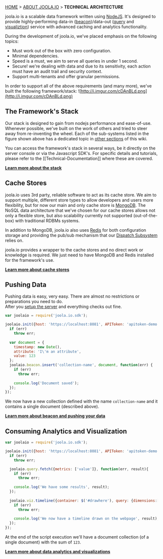 <a name="top" />

[HOME](Home) > [ABOUT JOOLA.IO](joola.io-overview) > **TECHNICAL ARCHITECTURE**

joola.io is a scalable data framework written using [NodeJS][nodejs]. It's designed to provide highly-performing data-in ([beacon](the-beacon-subsystem))/data-out ([query](the-query-subsystem) and [visualiztion](the-sdk-subsystem)) service with advanced caching and analytics functionality.

During the development of joola.io, we've placed emphasis on the following topics:
- Must work out of the box with zero configuration.
- Minimal dependencies.
- Speed is a must, we aim to serve all queries in under 1 second. 
- Secure! we're dealing with data and due to its sensitivity, each action must have an audit trail and security context.
- Support multi-tenants and offer granular permissions.

In order to support all of the above requirements (and many more), we've built the following framework/stack:
![http://i.imgur.com/cDAnBLd.png](http://i.imgur.com/cDAnBLd.png)

## The Framework's Stack
Our stack is designed to gain from nodejs performance and ease-of-use. Whenever possible, we've built on the work of others and tried to steer away from re-inventing the wheel.
Each of the sub-systems listed in the figure shown above has a dedicated topic in [other sections](technical-documentation#subsystems) of this wiki.

You can access the framework's stack in several ways, be it directly on the server console or via the Javascript SDK's. For specific details and tutorials, please refer to the [[Technical-Documentation]] where these are covered. 

[**Learn more about the stack**](architecture)

## Cache Stores
joola.io uses 3rd party, reliable software to act as its cache store. We aim to support multiple, different store types to allow developers and users more flexibility, but for now our main and only cache store is [MongoDB][mongodb].
The NoSQL data architecture that we've chosen for our cache stores allows not only a flexible store, but also scalability currently not supported (out-of-the-box) with traditional RDBMs systems.

In addition to MongoDB, joola.io also uses [Redis][redis] for both configuration storage and providing the pub/sub mechanism that our [Dispatch Subsystem](the-dispatch-subsystem) relies on.  

joola.io provides a wrapper to the cache stores and no direct work or knowledge is required. We just need to have MongoDB and Redis installed for the framework's use.

[**Learn more about cache stores**](install-joola.io)

## Pushing Data
Pushing data is easy, very easy. There are almost no restrictions or preparations you need to do.  
After you [setup the server](setup-joola.io) and everything checks out fine.

```js
var joolaio = require('joola.io.sdk');

joolaio.init({host: 'https://localhost:8081', APIToken: 'apitoken-demo'}, function(err) {
  if (err)
    throw err;
  
  var document = {
    timestamp: new Date(),
    attribute: 'I\'m an attribute',
    value: 123
  };
  joolaio.beacon.insert('collection-name', document, function(err) { 
    if (err)
      throw err;
      
    console.log('Document saved');
  });
});
```

We now have a new collection defined with the name `collection-name` and it contains a single document (described above).

[**Learn more about beacon and pushing your data**](pushing-data)

## Consuming Analytics and Visualization
```js
var joolaio = require('joola.io.sdk');

joolaio.init({host: 'https://localhost:8081', APIToken: 'apitoken-demo'}, function(err) {
  if (err)
    throw err;

  joolaio.query.fetch({metrics: ['value']}, function(err, result){
    if (err)
      throw err;
      
    console.log('We have some results', result);
  });
  
  joolaio.viz.timeline({container: $('#drawhere'), query: {dimensions:['timestamp'], metrics: ['value']}}, function(err, result){
    if (err)
      throw err;
      
    console.log('We now have a timeline drawn on the webpage', result);
  });
});
```

At the end of the script execution we'll have a document collection (of a single document) with the sum of `123`.

[**Learn more about data analytics and visualizations**](https://github.com/joola/joola.io/wiki/sdk-api-documentation#joolaioviz)


[nodejs]: http://nodejs.org
[mongodb]: http://www.mongodb.com
[redis]: http://redis.io